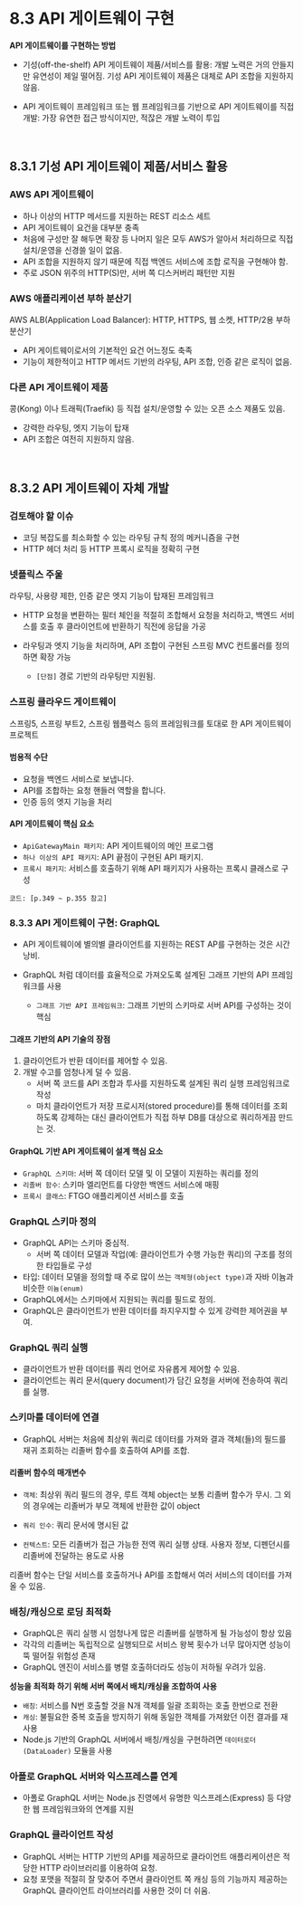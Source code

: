 # 8.3 API 게이트웨이 구현

<b> API 게이트웨이를 구현하는 방법 </b>

-   기성(off-the-shelf) API 게이트웨이 제품/서비스를 활용: 개발 노력은 거의 안들지만 유연성이 제일 떨어짐. 기성 API 게이트웨이 제품은 대체로 API 조합을 지원하지 않음.

-   API 게이트웨이 프레임워크 또는 웹 프레임워크를 기반으로 API 게이트웨이를 직접 개발: 가장 유연한 접근 방식이지만, 적잖은 개발 노력이 투입

<br />

## 8.3.1 기성 API 게이트웨이 제품/서비스 활용

### AWS API 게이트웨이

-   하나 이상의 HTTP 메서드를 지원하는 REST 리소스 세트
-   API 게이트웨이 요건을 대부분 충족
-   처음에 구성만 잘 해두면 확장 등 나머지 일은 모두 AWS가 알아서 처리하므로 직접 설치/운영을 신경쓸 일이 없음.
-   API 조합을 지원하지 않기 때문에 직접 백엔드 서비스에 조합 로직을 구현해야 함.
-   주로 JSON 위주의 HTTP(S)만, 서버 쪽 디스커버리 패턴만 지원

### AWS 애플리케이션 부하 분산기

AWS ALB(Application Load Balancer): HTTP, HTTPS, 웹 소켓, HTTP/2용 부하 분산기

-   API 게이트웨이로서의 기본적인 요건 어느정도 축족
-   기능이 제한적이고 HTTP 메서드 기반의 라우팅, API 조합, 인증 같은 로직이 없음.

### 다른 API 게이트웨이 제품

콩(Kong) 이나 트래픽(Traefik) 등 직접 설치/운영할 수 있는 오픈 소스 제품도 있음.

-   강력한 라우팅, 엣지 기능이 탑재
-   API 조합은 여전히 지원하지 않음.

<br />

## 8.3.2 API 게이트웨이 자체 개발

### 검토해야 할 이슈

-   코딩 복잡도를 최소화할 수 있는 라우팅 규칙 정의 메커니즘을 구현
-   HTTP 헤더 처리 등 HTTP 프록시 로직을 정확히 구현

### 넷플릭스 주울

라우팅, 사용량 제한, 인증 같은 엣지 기능이 탑재된 프레임워크

-   HTTP 요청을 변환하는 필터 체인을 적절히 조합해서 요청을 처리하고, 백엔드 서비스를 호출 후 클라이언트에 반환하기 직전에 응답을 가공

-   라우팅과 엣지 기능을 처리하며, API 조합이 구현된 스프링 MVC 컨트롤러를 정의하면 확장 가능
    -   `[단점]` 경로 기반의 라우팅만 지원됨.

### 스프링 클라우드 게이트웨이

스프링5, 스프링 부트2, 스프링 웹플럭스 등의 프레임워크를 토대로 한 API 게이트웨이 프로젝트

#### 범용적 수단

-   요청을 백엔드 서비스로 보냅니다.
-   API를 조합하는 요청 핸들러 역할을 합니다.
-   인증 등의 엣지 기능을 처리

#### API 게이트웨이 핵심 요소

-   `ApiGatewayMain 패키지`: API 게이트웨이의 메인 프로그램
-   `하나 이상의 API 패키지`: API 끝점이 구현된 API 패키지.
-   `프록시 패키지`: 서비스를 호출하기 위해 API 패키지가 사용하는 프록시 클래스로 구성

`코드: [p.349 ~ p.355 참고]`

### 8.3.3 API 게이트웨이 구현: GraphQL

-   API 게이트웨이에 별의별 클라이언트를 지원하는 REST AP를 구현하는 것은 시간낭비.

-   GraphQL 처럼 데이터를 효율적으로 가져오도록 설계된 그래프 기반의 API 프레임워크를 사용
    -   `그래프 기반 API 프레임워크`: 그래프 기반의 스키마로 서버 API를 구성하는 것이 핵심

#### 그래프 기반의 API 기술의 장점

1. 클라이언트가 반환 데이터를 제어할 수 있음.
2. 개발 수고를 엄청나게 덜 수 있음.
    - 서버 쪽 코드를 API 조합과 투사를 지원하도록 설계된 쿼리 실행 프레임워크로 작성
    - 마치 클라이언트가 저장 프로시저(stored procedure)를 통해 데이터를 조회하도록 강제하는 대신 클라이언트가 직접 하부 DB를 대상으로 쿼리하게끔 만드는 것.

#### GraphQL 기반 API 게이트웨이 설계 핵심 요소

-   `GraphQL 스키마`: 서버 쪽 데이터 모델 및 이 모델이 지원하는 쿼리를 정의
-   `리졸버 함수`: 스키마 엘리먼트를 다양한 백엔드 서비스에 매핑
-   `프록시 클래스`: FTGO 애플리케이션 서비스를 호출

### GraphQL 스키마 정의

-   GraphQL API는 스키마 중심적.
    -   서버 쪽 데이터 모델과 작업(예: 클라이언트가 수행 가능한 쿼리)의 구조를 정의한 타입들로 구성
-   타입: 데이터 모델을 정의할 때 주로 많이 쓰는 `객체형(object type)`과 자바 이늄과 비슷한 `이늄(enum)`
-   GraphQL에서는 스키마에서 지원되는 쿼리를 필드로 정의.
-   GraphQL은 클라이언트가 반환 데이터를 좌지우지할 수 있게 강력한 제어권을 부여.

### GraphQL 쿼리 실행

-   클라이언트가 반환 데이터를 쿼리 언어로 자유롭게 제어할 수 있음.
-   클라이언트는 쿼리 문서(query document)가 담긴 요청을 서버에 전송하여 쿼리를 실행.

### 스키마를 데이터에 연결

-   GraphQL 서버는 처음에 최상위 쿼리로 데이터를 가져와 결과 객체(들)의 필드를 재귀 조회하는 리졸버 함수를 호출하여 API를 조합.

#### 리졸버 함수의 매개변수

-   `객체`: 최상위 쿼리 필드의 경우, 루트 객체 object는 보통 리졸버 함수가 무시.
    그 외의 경우에는 리졸버가 부모 객체에 반환한 값이 object

-   `쿼리 인수`: 쿼리 문서에 명시된 값
-   `컨텍스트`: 모든 리졸버가 접근 가능한 전역 쿼리 실행 상태. 사용자 정보, 디펜던시를 리졸버에 전달하는 용도로 사용

리졸버 함수는 단일 서비스를 호출하거나 API를 조합해서 여러 서비스의 데이터를 가져올 수 있음.

### 배칭/캐싱으로 로딩 최적화

-   GraphQL은 쿼리 실행 시 엄청나게 많은 리졸버를 실행하게 될 가능성이 항상 있음
-   각각의 리졸버는 독립적으로 실행되므로 서비스 왕복 횟수가 너무 많아지면 성능이 뚝 떨어질 위험성 존재
-   GraphQL 엔진이 서비스를 병렬 호출하더라도 성능이 저하될 우려가 있음.

<b>성능을 최적화 하기 위해 서버 쪽에서 배치/캐싱을 조합하여 사용</b>

-   `배칭`: 서비스를 N번 호출할 것을 N개 객체를 일괄 조회하는 호출 한번으로 전환
-   `캐싱`: 불필요한 중복 호출을 방지하기 위해 동일한 객체를 가져왔던 이전 결과를 재사용
-   Node.js 기반의 GraphQL 서버에서 배칭/캐싱을 구현하려면 `데이터로더(DataLoader)` 모듈을 사용

### 아폴로 GraphQL 서버와 익스프레스를 연계

-   아폴로 GraphQL 서버는 Node.js 진영에서 유명한 익스프레스(Express) 등 다양한 웹 프레임워크와의 연계를 지원

### GraphQL 클라이언트 작성

-   GraphQL 서버는 HTTP 기반의 API를 제공하므로 클라이언트 애플리케이션은 적당한 HTTP 라이브러리를 이용하여 요청.
-   요청 포맷을 적절히 잘 맞추어 주면서 클라이언트 쪽 캐싱 등의 기능까지 제공하는 GraphQL 클라이언트 라이브러리를 사용한 것이 더 쉬움.
